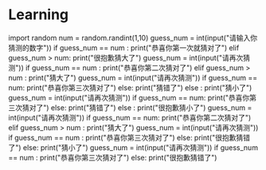 # Learning
import random
num = random.randint(1,10)
guess_num = int(input("请输入你猜测的数字"))
if guess_num == num :
    print("恭喜你第一次就猜对了")
elif guess_num > num:
    print("很抱歉猜大了")
    guess_num = int(input("请再次猜测"))
    if guess_num == num :
        print("恭喜你第二次猜对了")
    elif guess_num > num :
        print("猜大了")
        guess_num = int(input("请再次猜测"))
        if guess_num == num:
            print("恭喜你第三次猜对了")
        else:
            print("猜错了")
    else :
        print("猜小了")
        guess_num = int(input("请再次猜测"))
        if guess_num == num:
            print("恭喜你第三次猜对了")
        else:
            print("猜错了")
else :
    print("很抱歉猜小了")
    guess_num = int(input("请再次猜测"))
    if guess_num == num:
        print("恭喜你第二次猜对了")
    elif guess_num > num :
        print("猜大了")
        guess_num = int(input("请再次猜测"))
        if guess_num == num :
            print("恭喜你第三次猜对了")
        else:
            print("很抱歉猜错了")
    else:
        print("猜小了")
        guess_num = int(input("请再次猜测"))
        if guess_num == num :
            print("恭喜你第三次猜对了")
        else:
            print("很抱歉猜错了")
